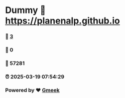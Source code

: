 # Dummy :link: https://planenalp.github.io 
### :page_facing_up: [3](https://planenalp.github.io/tag.html) 
### :speech_balloon: 0 
### :hibiscus: 57281 
### :alarm_clock: 2025-03-19 07:54:29 
### Powered by :heart: [Gmeek](https://github.com/Meekdai/Gmeek)
